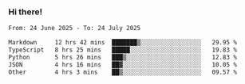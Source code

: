 ### Hi there!

<!--START_SECTION:waka-->

```txt
From: 24 June 2025 - To: 24 July 2025

Markdown     12 hrs 42 mins  ███████▒░░░░░░░░░░░░░░░░░   29.95 %
TypeScript   8 hrs 25 mins   █████░░░░░░░░░░░░░░░░░░░░   19.83 %
Python       5 hrs 26 mins   ███▒░░░░░░░░░░░░░░░░░░░░░   12.83 %
JSON         4 hrs 16 mins   ██▓░░░░░░░░░░░░░░░░░░░░░░   10.05 %
Other        4 hrs 3 mins    ██▒░░░░░░░░░░░░░░░░░░░░░░   09.57 %
```

<!--END_SECTION:waka-->

